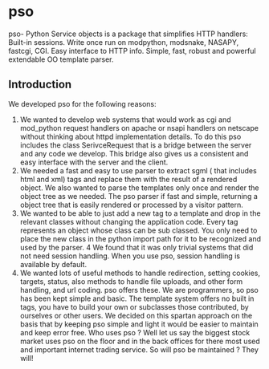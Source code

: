 # pso
pso- Python Service objects is a package that simplifies HTTP handlers:  Built-in sessions. Write once run on modpython, modsnake, NASAPY, fastcgi, CGI. Easy interface to HTTP info. Simple, fast, robust and powerful extendable OO template parser.

## Introduction
We developed pso for the following reasons:
 1. We wanted to develop web systems that would work as cgi and mod_python request handlers on apache or nsapi handlers on netscape without thinking about httpd implementation details. To do this pso includes the class SerivceRequest that is a bridge between the server and any code we develop. This bridge also gives us a consistent and easy interface with the server and the client.
 2. We needed a fast and easy to use parser to extract sgml ( that includes html and xml) tags and replace them with the result of a rendered object. We also wanted to parse the templates only once and render the object tree as we needed. The pso parser if fast and simple, returning a object tree that is easily rendered or processed by a visitor pattern.
 3. We wanted to be able to just add a new tag to a template and drop in the relevant classes without changing the application code. Every tag represents an object whose class can be sub classed. You only need to place the new class in the python import path for it to be recognized and used by the parser.
 4 We found that it was only trivial systems that did not need session handling. When you use pso, session handling is available by default.
 5. We wanted lots of useful methods to handle redirection, setting cookies, targets, status, also methods to handle file uploads, and other form handling, and url coding. pso offers these.
We are programmers, so pso has been kept simple and basic. The template system offers no built in tags, you have to build your own or subclasses those contributed, by ourselves or other users. We decided on this spartan approach on the basis that by keeping pso simple and light it would be easier to maintain and keep error free. Who uses pso ? Well let us say the biggest stock market uses pso on the floor and in the back offices for there most used and important internet trading service. So will pso be maintained ? They will!

